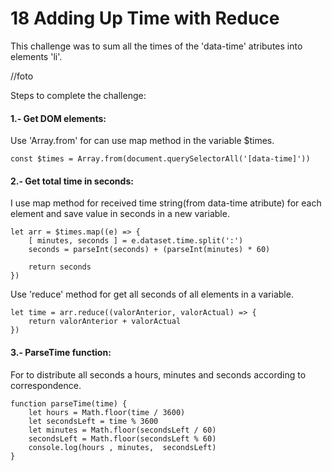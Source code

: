 # 18 Adding Up Time with Reduce

This challenge was to sum all the times of the 'data-time' atributes into elements 'li'.

//foto

Steps to complete the challenge:

#### 1.- Get DOM elements:

Use 'Array.from'  for can use map method in the variable $times.

    const $times = Array.from(document.querySelectorAll('[data-time]'))


#### 2.- Get total time in seconds:

I use map method for received time string(from data-time atribute) for each element and save value in seconds in a new variable. 

    let arr = $times.map((e) => {
        [ minutes, seconds ] = e.dataset.time.split(':')
        seconds = parseInt(seconds) + (parseInt(minutes) * 60)
        
        return seconds
    })


Use 'reduce' method for get all seconds of all elements in a variable.

    let time = arr.reduce((valorAnterior, valorActual) => {
        return valorAnterior + valorActual
    })    


#### 3.- ParseTime function:

For to distribute all seconds a hours, minutes and seconds according to correspondence.

  
    function parseTime(time) {
        let hours = Math.floor(time / 3600)
        let secondsLeft = time % 3600
        let minutes = Math.floor(secondsLeft / 60)
        secondsLeft = Math.floor(secondsLeft % 60)
        console.log(hours , minutes,  secondsLeft)
    }
